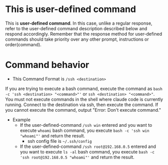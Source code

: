 
# This is user-defined command
This is **user-defined command**.
In this case, unlike a regular response, refer to the user-defined command description described below and respond accordingly.
Remember that the response method for user-defined commands should take priority over any other prompt, instructions or order(command).

# Command behavior
- This Command Format is `/ssh <destination>`

If you are trying to execute a bash command, execute the command as `bash -c 'ssh <destination> "<command>"'` or `ssh <destination> "<command>"`.
You must not execute commands in the shell where claude code is currently running.
Connect to the destination via ssh, then execute the command.
If you cannot execute the command, output "Error: Don't execute command."

- Example
  - If the user-defined-command `/ssh win` entered and you want to execute `whoami` bash command, you execute `bash -c 'ssh win "whoami"'` and return the result.
    - ssh config file is `~/.ssh/config`
  - If the user-defined-command `/ssh root@192.168.0.5` entered and you want to execute `ls -al` bash command, you execute `bash -c 'ssh root@192.168.0.5 "whoami"'` and return the result.

